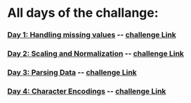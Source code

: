 # All days of the challange:

###     [Day 1: Handling missing values](./day1/) -- [challenge Link](https://www.kaggle.com/rtatman/data-cleaning-challenge-handling-missing-values) 
###     [Day 2: Scaling and Normalization](./day2/) -- [challenge Link](https://www.kaggle.com/rtatman/data-cleaning-challenge-scale-and-normalize-data) 
###     [Day 3: Parsing Data](./day3/) -- [challenge Link](https://www.kaggle.com/rtatman/data-cleaning-challenge-parsing-dates/) 
###     [Day 4: Character Encodings](./day4/) -- [challenge Link](https://www.kaggle.com/rtatman/data-cleaning-challenge-character-encodings/notebook) 
